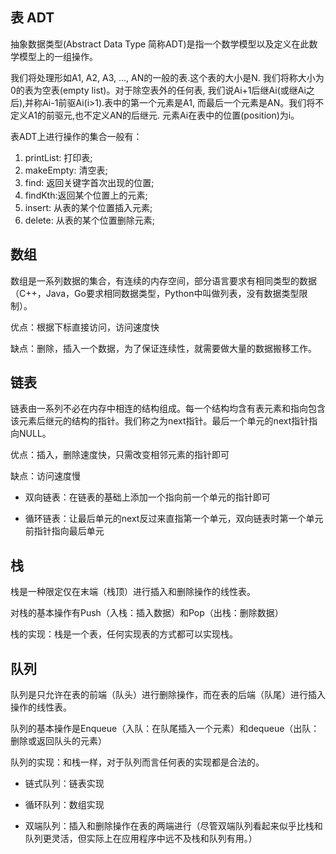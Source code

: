 ## 表 ADT

抽象数据类型(Abstract Data Type 简称ADT)是指一个数学模型以及定义在此数学模型上的一组操作。

我们将处理形如A1, A2, A3, ..., AN的一般的表.这个表的大小是N. 我们将称大小为0的表为空表(empty list)。对于除空表外的任何表, 我们说Ai+1后继Ai(或继Ai之后),并称Ai-1前驱Ai(i>1).表中的第一个元素是A1, 而最后一个元素是AN。我们将不定义A1的前驱元,也不定义AN的后继元. 元素Ai在表中的位置(position)为i。

表ADT上进行操作的集合一般有：
1. printList: 打印表;
2. makeEmpty: 清空表;
3. find: 返回关键字首次出现的位置;
6. findKth:返回某个位置上的元素;
4. insert: 从表的某个位置插入元素;
5. delete: 从表的某个位置删除元素;

## 数组

数组是一系列数据的集合，有连续的内存空间，部分语言要求有相同类型的数据（C++，Java，Go要求相同数据类型，Python中叫做列表，没有数据类型限制）。

优点：根据下标直接访问，访问速度快

缺点：删除，插入一个数据，为了保证连续性，就需要做大量的数据搬移工作。

## 链表

链表由一系列不必在内存中相连的结构组成。每一个结构均含有表元素和指向包含该元素后继元的结构的指针。我们称之为next指针。最后一个单元的next指针指向NULL。

优点：插入，删除速度快，只需改变相邻元素的指针即可

缺点：访问速度慢

+ 双向链表：在链表的基础上添加一个指向前一个单元的指针即可

+ 循环链表：让最后单元的next反过来直指第一个单元，双向链表时第一个单元前指针指向最后单元

## 栈

栈是一种限定仅在末端（栈顶）进行插入和删除操作的线性表。

对栈的基本操作有Push（入栈：插入数据）和Pop（出栈：删除数据）

栈的实现：栈是一个表，任何实现表的方式都可以实现栈。

## 队列

队列是只允许在表的前端（队头）进行删除操作，而在表的后端（队尾）进行插入操作的线性表。

队列的基本操作是Enqueue（入队：在队尾插入一个元素）和dequeue（出队：删除或返回队头的元素）

队列的实现：和栈一样，对于队列而言任何表的实现都是合法的。

+ 链式队列：链表实现

+ 循环队列：数组实现

+ 双端队列：插入和删除操作在表的两端进行（尽管双端队列看起来似乎比栈和队列更灵活，但实际上在应用程序中远不及栈和队列有用。）